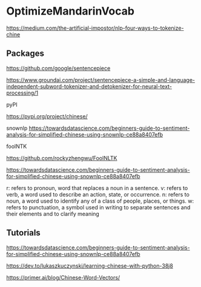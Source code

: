 # OptimizeMandarinVocab

https://medium.com/the-artificial-impostor/nlp-four-ways-to-tokenize-chine

## Packages
https://github.com/google/sentencepiece




https://www.groundai.com/project/sentencepiece-a-simple-and-language-independent-subword-tokenizer-and-detokenizer-for-neural-text-processing/1

pyPI

https://pypi.org/project/chinese/

snownlp
https://towardsdatascience.com/beginners-guide-to-sentiment-analysis-for-simplified-chinese-using-snownlp-ce88a8407efb


foolNTK

https://github.com/rockyzhengwu/FoolNLTK


https://towardsdatascience.com/beginners-guide-to-sentiment-analysis-for-simplified-chinese-using-snownlp-ce88a8407efb

r: refers to pronoun, word that replaces a noun in a sentence.
v: refers to verb, a word used to describe an action, state, or occurrence.
n: refers to noun, a word used to identify any of a class of people, places, or things.
w: refers to punctuation, a symbol used in writing to separate sentences and their elements and to clarify meaning
## Tutorials

https://towardsdatascience.com/beginners-guide-to-sentiment-analysis-for-simplified-chinese-using-snownlp-ce88a8407efb

https://dev.to/lukaszkuczynski/learning-chinese-with-python-38j8

https://primer.ai/blog/Chinese-Word-Vectors/
